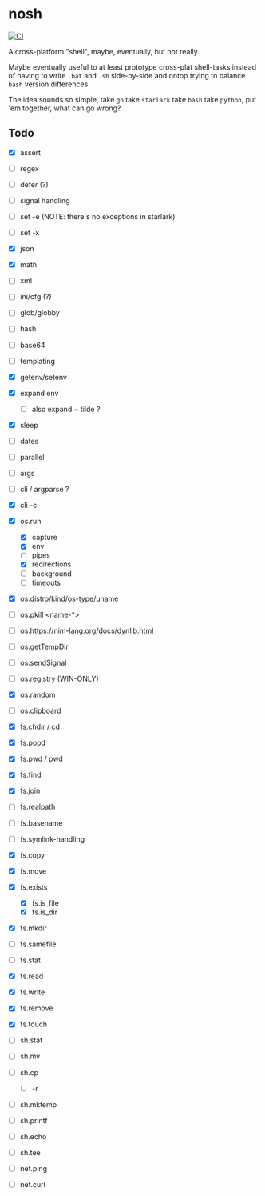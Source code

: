 # nosh

[![CI](https://github.com/Rafflesiaceae/nosh/actions/workflows/ci.yml/badge.svg)](https://github.com/Rafflesiaceae/nosh/actions/workflows/ci.yml)

A cross-platform "shell", maybe, eventually, but not really.

Maybe eventually useful to at least prototype cross-plat shell-tasks instead of
having to write `.bat` and `.sh` side-by-side and ontop trying to balance `bash`
version differences.

The idea sounds so simple, take `go` take `starlark` take `bash` take `python`,
put 'em together, what can go wrong?

## Todo
- [X] assert
- [ ] regex
- [ ] defer (?)
- [ ] signal handling
- [ ] set -e (NOTE: there's no exceptions in starlark)
- [ ] set -x
- [X] json
- [X] math
- [ ] xml
- [ ] ini/cfg (?)
- [ ] glob/globby
- [ ] hash
- [ ] base64
- [ ] templating
- [X] getenv/setenv
- [X] expand env
    + [ ] also expand ~ tilde ?
- [X] sleep
- [ ] dates
- [ ] parallel
- [ ] args
- [ ] cli / argparse ?
- [X] cli -c

- [X] os.run
	+ [X] capture
	+ [X] env
	+ [ ] pipes
	+ [X] redirections
	+ [ ] background
	+ [ ] timeouts
- [X] os.distro/kind/os-type/uname
- [ ] os.pkill <pid> <name-*>
- [ ] os.https://nim-lang.org/docs/dynlib.html
- [ ] os.getTempDir
- [ ] os.sendSignal
- [ ] os.registry (WIN-ONLY)
- [X] os.random
- [ ] os.clipboard

- [X] fs.chdir / cd
- [X] fs.popd
- [X] fs.pwd / pwd
- [X] fs.find
- [X] fs.join
- [ ] fs.realpath
- [ ] fs.basename
- [ ] fs.symlink-handling
- [X] fs.copy
- [X] fs.move
- [X] fs.exists
	+ [X] fs.is_file
	+ [X] fs.is_dir
- [X] fs.mkdir
- [ ] fs.samefile
- [ ] fs.stat
- [X] fs.read
- [X] fs.write
- [X] fs.remove
- [X] fs.touch

- [ ] sh.stat
- [ ] sh.mv
- [ ] sh.cp
	+ [ ] -r
- [ ] sh.mktemp
- [ ] sh.printf
- [ ] sh.echo
- [ ] sh.tee

- [ ] net.ping
- [ ] net.curl
